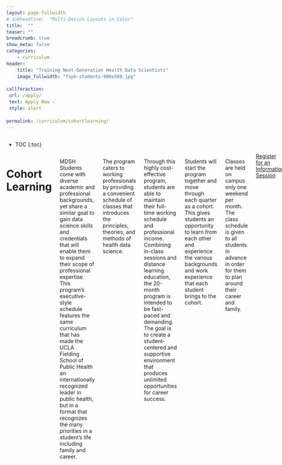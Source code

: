 ```yaml
---
layout: page-fullwidth
# subheadline:  "Multi-Device Layouts in Color"
title:  ""
teaser: ""
breadcrumb: true
show_meta: false
categories:
    - curriculum
header:
    title: "Training Next-Generation Health Data Scientists"
    image_fullwidth: "fsph-students-900x500.jpg"
    
callforaction:
 url: /apply/
 text: Apply Now ›
 style: alert

permalink: /curriculum/cohortlearning/
---
```


<div class="row">
<div class="medium-4 medium-push-8 columns" markdown="1">
<div class="panel radius" markdown="1">

*  TOC
{:toc}
</div>
</div><!-- /.medium-4.columns -->

<div class="medium-8 medium-pull-4 columns" markdown="1">

# Cohort Learning

MDSH Students come with diverse academic and professional backgrounds, yet share a similar goal to gain data science skills and credentials that will enable them to expand their scope of professional expertise. This program’s executive-style schedule features the same curriculum that has made the UCLA Fielding School of Public Health an internationally recognized leader in public health, but in a format that recognizes the many priorities in a student’s life including family and career. 

The program caters to working professionals by providing a convenient schedule of classes that introduces the principles, theories, and methods of health data science.

Through this highly cost-effective program, students are able to maintain their full-time working schedule and professional income. Combining in-class sessions and distance learning education, the 20-month program is intended to be fast-paced and demanding. The goal is to create a student-centered and supportive environment that produces unlimited opportunities for career success.

Students will start the program together and move through each quarter as a cohort. This gives students an opportunity to learn from each other and experience the various backgrounds and work experience that each student brings to the cohort. 

Classes are held on campus only one weekend per month. The class schedule is given to all students in advance in order for them to plan around their career and family. 

<div class="row t60 b60">
        <div class="small-12 text-center columns">
            <a class="button large radius info" href="https://ucla.zoom.us/meeting/register/wm_KBmloQRuGWZfXj8qIjQ">Register for an Information Session</a>
        </div><!-- /.small-12.columns -->
</div><!-- /.row -->


# Class Schedule

The MDSH program caters to working professionals by providing a convenient schedule of classes. Through this highly cost-effective program, students are able to maintain their full-time working schedule and professional income. Combining in-class sessions and distance learning education, the 20-month program is intended to be fast-paced and demanding. The goal is to create a student-centered and supportive environment that produces unlimited opportunities for career success.

## Two-Year Program Schedule

MDSH students typically take 2 courses per quarter and complete the program in 6 academic quarters (20 months).

| Year | Fall Quarter               | Winter Quarter                    | Spring Quarter                    |
|------|----------------------------|-----------------------------------|-----------------------------------|
| 1    | BIOSTAT 203A Data Management and Statistical Computing <br> <br> BIOSTAT 201A Introduction to Biostatistics | BIOSTAT 203B Data Science in R <br> <br>  BIOSTAT 212A Statistical Learning   | BIOSTAT 203C Data Science in Python <br> <br> BIOSTAT 212B Statistical Learning |
| 2    | PUBHLT C201 Public Health <br> <br> Elective 1 | Elective 2 <br> <br> Elective 3  | Elective 4 <br> <br> BIOSTAT 401 Capstone |


## Quarter Schedule 

In each academic quarter with two courses, MDSH students take in-person classes on UCLA campus for three weekends and two online, synchronous sessions per week for seven weeks.

<!--

| <br> <br> <br>Week | Tuesday <br> (online) <br> <br> Evening <br> 5-7:30pm| Thursday <br> (online) <br> <br> Evening <br> 5-7:30pm| Saturday <br> (in-person) <br> <br> Morning <br> 8:30-11:50am|  <br> <br> <br> Afternoon <br> 1-4:20pm| Sunday <br> (in-person) <br> <br> Morning <br> 8:30-11:50am | <br>  <br> <br> Afternoon <br> 1-4:20pm |
|------|--------------------|--------------------|--------------------:|----------------------|--------------------:|----------------------|
| 1    |                    |                    | Course 1            | Course 2             | Course 1            | Course 2             |
| 2    |                    | Course 2           |                     |                      |                     |                      |
| 3    | Course 1           | Course 2           |                     |                      |                     |                      |
| 4    | Course 1           | Course 2           |                     |                      |                     |                      |
| 5    | Course 1           |                    | Course 1            | Course 2             | Course 1            | Course 2             |
| 6    |                    | Course 2           |                     |                      |                     |                      |
| 7    | Course 1           | Course 2           |                     |                      |                     |                      |
| 8    | Course 1           | Course 2           |                     |                      |                     |                      |
| 9    | Course 1           |                    | Course 1            | Course 2             | Course 1            | Course 2             |
| 10   |                    | Course 2           |                     |                      |                     |                      |
| 11   | Course 1           |                    |                     |                      |                     |                      |

-->

<!-- Just use a static image instead (1000px just to make sure it takes up whole center portion of screen) -->
<img src="/images/class_schedule_img2.png" align="left" width="1000px" style="margin:0px 10px 0px 0px"/>

</div><!-- /.medium-8.columns -->
</div><!-- /.row -->

